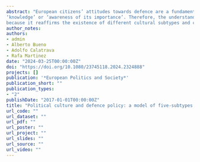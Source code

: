 ```yaml
---
abstract: "European citizens’ attitudes towards defence are a fundamental element of common identity in the EU’s aim of becoming a unitary international actor. In Spain, since the early 2000s, the Spanish Ministry of Defence and the Armed Forces have developed a public policy to promote defence culture to influence Spanish society’s views, perceptions, opinions, etc., towards defence and military policies. However, this approach is flawed because, despite being defined as part of the Spanish citizens’ political culture, these institutions reduce this concept to
‘knowledge’ or ‘awareness of its importance’. Therefore, the understanding of the Spanish defence political culture has been ill-analysed. Hence, a political culture related to defence issues can be best explained within the political culture framework, from which an ideal type, in the Weberian sense, can be established. Thus, based on previous studies, using survey data and both exploratory and confirmatory factor analysis (EFA & CFA), we test five sub-models to explain this political culture. This research is relevant to the study of the defence political culture
because it reaffirms the existence of different cultural subtypes and civil–military relations and shows that the cultural gap in the convergence of values must be worked on in a segmented manner."
author_notes:
authors:
- admin
- Alberto Bueno
- Adolfo Calatrava
- Rafa Martinez
date: "2024-03-25T00:00:00Z"
doi: "https://doi.org/10.1080/23745118.2024.2324888"
projects: []
publication: '*European Politics and Society*'
publication_short: ""
publication_types:
- "2"
publishDate: "2017-01-01T00:00:00Z"
title: "Political culture and defence policy: a model of five-subtypes to explain the Spanish defence political culture"
url_code: ""
url_dataset: ""
url_pdf: ""
url_poster: ""
url_project: ""
url_slides: ""
url_source: ""
url_video: ""
---
```


